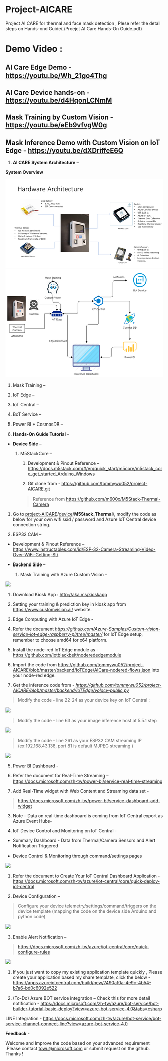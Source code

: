 # Project-AICARE
Project AI CARE for thermal and face mask detection , Plese refer the detail steps on Hands-ond Guide(./Proejct AI Care Hands-On Guide.pdf)
# Demo Video : 
##	AI Care Edge Demo - https://youtu.be/Wh_21go4Thg
##	AI Care Device hands-on -  https://youtu.be/d4HqonLCNmM 
##	Mask Training by Custom Vision -  https://youtu.be/eEb9vfvgW0g 
##	Mask Inference Demo with Custom Vision on IoT Edge - https://youtu.be/dXDriffeE6Q 

1.  **AI CARE System Architecture** –

**System Overview**

![](media/30e0cdaac013b12cf1f05a9ed49d57b9.png)
![](media/sysarchi.png)

1.  Mask Training –


2.  IoT Edge –


3.  IoT Central –


4.  BoT Service –


5.  Power BI + CosmosDB –


6.  **Hands-On Guide Tutorial** -

-   **Device Side** –

    1.  M5StackCore –

        1.  Development & Pinout Reference –
            <https://docs.m5stack.com/#/en/quick_start/m5core/m5stack_core_get_started_Arduino_Windows>

        2.  Git clone from - <https://github.com/tommywu052/project-AICARE.git> 
        > Reference from https://github.com/m600x/M5Stack-Thermal-Camera 

1.  Go to
    [project-AICARE](https://github.com/tommywu052/project-AICARE)/[device](https://github.com/tommywu052/project-AICARE/tree/master/device)/**M5Stack_Thermal**/,
    modify the code as below for your own wifi ssid / password and Azure IoT
    Central device connection string.

1.  ESP32 CAM –

-   Development & Pinout Reference –
    <https://www.instructables.com/id/ESP-32-Camera-Streaming-Video-Over-WiFi-Getting-St/>

-   **Backend Side** –

    1.  Mask Training with Azure Custom Vision –

![](media/3018cffa6745e4a716cae32e3f43f50f.png)

1.  Download Kiosk App : <http://aka.ms/kioskapp>

2.  Setting your training & prediction key in kiosk app from
    <https://www.customvision.ai/> website.

3.  Edge Computing with Azure IoT Edge -

1.  Refer the document
    *https://github.com/Azure-Samples/Custom-vision-service-iot-edge-raspberry-pi/tree/master/*
    for IoT Edge setup, remember to choose amd64 for x64 platform.

2.  Install the node-red IoT Edge module as -
    <https://github.com/iotblackbelt/noderededgemodule>

3.  Import the code from
    <https://github.com/tommywu052/project-AICARE/blob/master/backend/IoTEdge/AICare-nodered-flows.json>
    into your node-red edge.


4.  Get the inference code from -
    *https://github.com/tommywu052/project-AICARE/blob/master/backend/IoTEdge/yolocv-public.py*

>   Modify the code - line 22-24 as your device key on IoT Central :

![](media/ad2556b1a63c3553ff7c73321cb45067.png)

>   Modify the code – line 63 as your image inference host at 5.5.1 step

![](media/b4ce3810536f13b7d137747eed33f0ca.png)

>   Modify the code – line 261 as your ESP32 CAM streaming IP
>   (ex:192.168.43.138, port 81 is default MJPEG streaming )

![](media/c2695ccddda3c4a0600d13f7d8d7ae45.png)

5.  Power BI Dashboard -

1.  Refer the document for Real-Time Streaming –
    <https://docs.microsoft.com/zh-tw/power-bi/service-real-time-streaming>

2.  Add Real-Time widget with Web Content and Streaming data set -

>   <https://docs.microsoft.com/zh-tw/power-bi/service-dashboard-add-widget>

3.  Note – Data on real-time dashboard is coming from IoT Central export as
    Azure Event Hubs-

1.  IoT Device Control and Monitoring on IoT Central -

-   Summary Dashboard - Data from Thermal/Camera Sensors and Alert Notification
    Triggered

-   Device Control & Monitoring through command/settings pages

![](media/89896a718103755521f07b53e6436a4c.png)

1.  Refer the document to Create Your IoT Central Dashboard Application -
    <https://docs.microsoft.com/zh-tw/azure/iot-central/core/quick-deploy-iot-central>

2.  Device Configuration –

>   Configure your device telemetry/settings/command/triggers on the device
>   template (mapping the code on the device side Arduino and python code)

![](media/ad5c3f47a09f8e3d275369482097e17e.png)

3.  Enable Alert Notification –

>   <https://docs.microsoft.com/zh-tw/azure/iot-central/core/quick-configure-rules>

![](media/73cec919fca87d3a7afa674ca0c75c04.png)

1.  If you just want to copy my existing application template quickly , Please
    create your application based my share template, click the below -
    <https://apps.azureiotcentral.com/build/new/7490af0a-4e9c-4b54-b7a6-bd0c6092e522>

2.  (To-Do) Azure BOT service integration –
Check this for more detail notification -
<https://docs.microsoft.com/zh-tw/azure/bot-service/bot-builder-tutorial-basic-deploy?view=azure-bot-service-4.0&tabs=csharp>

LINE Integration -
<https://docs.microsoft.com/zh-tw/azure/bot-service/bot-service-channel-connect-line?view=azure-bot-service-4.0>



 **Feedback** -

Welcome and Improve the code based on your advanced requirement .Please contact
<towu@microsoft.com> or submit request on the github. Thanks !
